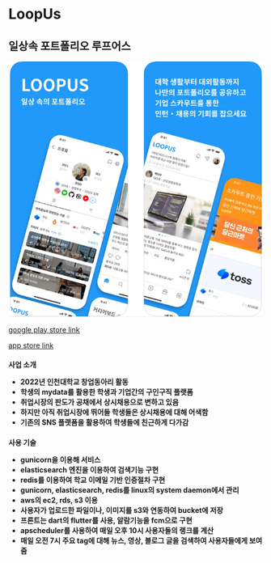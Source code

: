 # LoopUs
## 일상속 포트폴리오 루프어스
![screenshot](./img/loopus.png)

 [google play store link](https://play.google.com/store/apps/details?id=com.loopus.loopus)

 [app store link](https://apps.apple.com/kr/app/%EB%A3%A8%ED%94%84%EC%96%B4%EC%8A%A4/id1603358083)

<h4>
사업 소개
<ul>
<li>2022년 인천대학교 창업동아리 활동</li>
<li>학생의 mydata를 활용한 학생과 기업간의 구인구직 플랫폼</li>
<li>취업시장의 판도가 공채에서 상시채용으로 변하고 있음</li>
<li>하지만 아직 취업시장에 뛰어들 학생들은 상시채용에 대해 어색함</li>
<li>기존의 SNS 플랫폼을 활용하여 학생들에 친근하게 다가감</li>
</ul>
</h4>

<h4>
사용 기술
<ul>
<li>gunicorn을 이용해 서비스</li>
<li>elasticsearch 엔진을 이용하여 검색기능 구현</li>
<li>redis를 이용하여 학교 이메일 기반 인증절차 구현</li>
<li>gunicorn, elasticsearch, redis를 linux의 system daemon에서 관리</li>
<li>aws의 ec2, rds, s3 이용</li>
<li>사용자가 업로드한 파일이나, 이미지를 s3와 연동하여 bucket에 저장</li>
<li>프론트는 dart의 flutter를 사용, 알람기능을 fcm으로 구현</li>
<li>apscheduler를 사용하여 매일 오후 10시 사용자들의 랭크를 계산</li>
<li>매일 오전 7시 주요 tag에 대해 뉴스, 영상, 블로그 글을 검색하여 사용자들에게 보여줌</li>


</ul>
</h4>